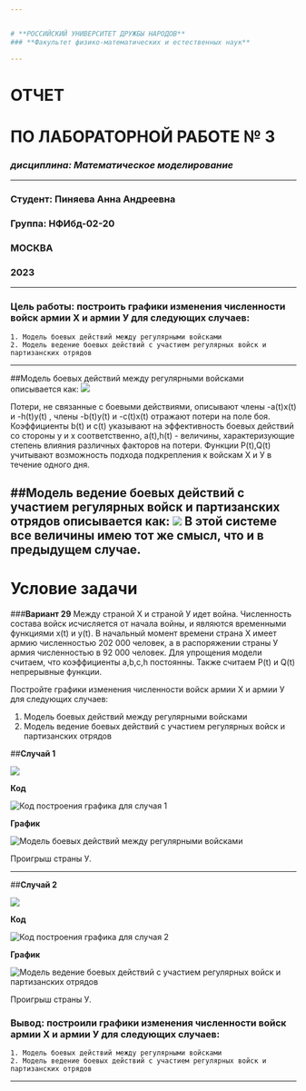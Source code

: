 ```yaml
---


# **РОССИЙСКИЙ УНИВЕРСИТЕТ ДРУЖБЫ НАРОДОВ**
### **Факультет физико-математических и естественных наук**

---
```


# **ОТЧЕТ**
# **ПО ЛАБОРАТОРНОЙ РАБОТЕ  № 3**
### *дисциплина: Математическое моделирование*

---
### Студент: Пиняева Анна Андреевна
### Группа: НФИбд-02-20

### **МОСКВА**
### 2023 

---


### **Цель работы:**  построить графики изменения численности войск армии Х и армии У для следующих случаев:
    1. Модель боевых действий между регулярными войсками
    2. Модель ведение боевых действий с участием регулярных войск и партизанских отрядов
---



##Модель боевых действий между регулярными войсками описывается как:
![](https://sun9-78.userapi.com/impg/_I1jX3s8QvwEHOZ9qsxEgb35mW0LVepoBj0Yrw/Z8HYSisYGX8.jpg?size=928x260&quality=95&sign=7c3ce23c7c83648701656a6cf352481c&type=album)

Потери, не связанные с боевыми действиями, описывают члены -a(t)x(t) и -h(t)y(t) , члены -b(t)y(t) и -c(t)x(t) отражают потери на поле боя. Коэффициенты b(t) и c(t) указывают на эффективность боевых действий со стороны у и х соответственно, a(t),h(t) - величины, характеризующие степень влияния различных факторов на потери. Функции P(t),Q(t) учитывают
возможность подхода подкрепления к войскам Х и У в течение одного дня.

##Модель ведение боевых действий с участием регулярных войск и партизанских отрядов описывается как:
![](https://sun9-37.userapi.com/impg/JhtRmUreR3W8bYEuNCAAPxT9CJCLu5jfXJ2BiQ/ODXTHTg1jfk.jpg?size=950x260&quality=95&sign=dc39494ec187169dddf085b431a8a359&type=album)
В этой системе все величины имею тот же смысл, что и в предыдущем случае.
---

# **Условие задачи** 
###**Вариант 29**
Между страной Х и страной У идет война. Численность состава войск исчисляется от начала войны, и являются временными функциями x(t) и y(t). В
начальный момент времени страна Х имеет армию численностью 202 000 человек, а в распоряжении страны У армия численностью в 92 000 человек. Для упрощения модели считаем, что коэффициенты a,b,c,h постоянны. Также считаем P(t) и
Q(t) непрерывные функции.

Постройте графики изменения численности войск армии Х и армии У для следующих случаев:
1. Модель боевых действий между регулярными войсками
2. Модель ведение боевых действий с участием регулярных войск и партизанских отрядов

##**Случай 1**

![](https://sun9-21.userapi.com/impg/WBs_aHlQb0KWE5_MU6ATI1jt5U1wPMQpzchO3g/Bw3jGAHLeTw.jpg?size=950x260&quality=95&sign=eee440d6b2047239527c7f72fb45d851&type=album)

**Код**

![Код построения графика для случая 1](https://sun9-35.userapi.com/impg/d24s4J594DmrCc_oiKy71057QEgcIUqf_rQKwg/WDTg2DNakAg.jpg?size=950x600&quality=95&sign=b8f225044fff2c1dd49b51050418657d&type=album)

**График**

![Модель боевых действий между регулярными войсками](https://sun9-40.userapi.com/impg/KKhoDJpc1tdwvGqhEdG7WSiUvuzHKTNftK3H3Q/gyjZUl6p3-A.jpg?size=2094x1127&quality=95&sign=cb559032e62776b425ce6375b2fd0979&type=album)

Проигрыш страны У.

---

##**Случай 2**

![](https://sun9-14.userapi.com/impg/7dnaHY7gCQjhLIpE5JoQXNYL9tB3p1ugHFb2PA/ktkysaM0_38.jpg?size=776x258&quality=95&sign=0a45242f98638138c47caf32c55f594e&type=album)

**Код**

![Код построения графика для случая 2](https://sun9-33.userapi.com/impg/2IJx_yb3l2V3DZSuEOebMKgjy4SDMx1l1r4bsw/-clmQBlEbBM.jpg?size=1234x752&quality=95&sign=40ad17878455b0a681b33333eff285f9&type=album)

**График**

![Модель ведение боевых действий с участием регулярных войск и партизанских отрядов](https://sun9-20.userapi.com/impg/b6wxgC5pBWgHSUq2NGxRhKdAb98eyOaHhqUW1Q/sJaHp-u_PFI.jpg?size=2013x926&quality=95&sign=4d1b5bf0e887d6b33cc56020b3cc4015&type=album)

Проигрыш страны У.


### **Вывод:** построили графики изменения численности войск армии Х и армии У для следующих случаев:
    1. Модель боевых действий между регулярными войсками
    2. Модель ведение боевых действий с участием регулярных войск и партизанских отрядов

---



